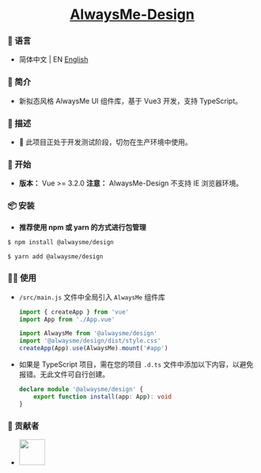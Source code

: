 <h1 align="center">
  <a href="https://www.alwaysme.org" target="_blank">AlwaysMe-Design</a>
</h1>

### 💬 语言
-   简体中文 | EN [English](./README_EN.md)

### 📌 简介
-   新拟态风格 AlwaysMe UI 组件库，基于 Vue3 开发，支持 TypeScript。


### 📌 描述
-   👻 此项目正处于开发测试阶段，切勿在生产环境中使用。

### 💫 开始

-   **版本：** Vue >= 3.2.0
    **注意：** AlwaysMe-Design 不支持 IE 浏览器环境。

### 📦️ 安装

-   **推荐使用 npm 或 yarn 的方式进行包管理**
```bash
$ npm install @alwaysme/design
```
```bash
$ yarn add @alwaysme/design
```

### 🧑‍💻 使用

-   `/src/main.js` 文件中全局引入 `AlwaysMe` 组件库

    ```javascript
    import { createApp } from 'vue'
    import App from './App.vue'

    import AlwaysMe from '@alwaysme/design'
    import '@alwaysme/design/dist/style.css'
    createApp(App).use(AlwaysMe).mount('#app')
    ```

-   如果是 TypeScript 项目，需在您的项目 `.d.ts` 文件中添加以下内容，以避免报错。无此文件可自行创建。

    ```typescript
    declare module '@alwaysme/design' {
        export function install(app: App): void
    }
    ```

###  📌 贡献者
-   <a href="https://github.com/Alwaysmeo" target="_blank"><img src="https://avatars.githubusercontent.com/u/62600916?v=4" height="52"></a>
